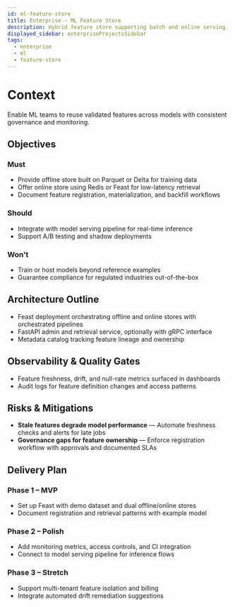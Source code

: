 ```yaml
---
id: ml-feature-store
title: Enterprise – ML Feature Store
description: Hybrid feature store supporting batch and online serving.
displayed_sidebar: enterpriseProjectsSidebar
tags:
  - enterprise
  - ml
  - feature-store
---
```


# Context

Enable ML teams to reuse validated features across models with consistent governance and monitoring.

## Objectives

### Must
- Provide offline store built on Parquet or Delta for training data
- Offer online store using Redis or Feast for low-latency retrieval
- Document feature registration, materialization, and backfill workflows

### Should
- Integrate with model serving pipeline for real-time inference
- Support A/B testing and shadow deployments

### Won't
- Train or host models beyond reference examples
- Guarantee compliance for regulated industries out-of-the-box

## Architecture Outline

- Feast deployment orchestrating offline and online stores with orchestrated pipelines
- FastAPI admin and retrieval service, optionally with gRPC interface
- Metadata catalog tracking feature lineage and ownership

## Observability & Quality Gates

- Feature freshness, drift, and null-rate metrics surfaced in dashboards
- Audit logs for feature definition changes and access patterns

## Risks & Mitigations

- **Stale features degrade model performance** — Automate freshness checks and alerts for late jobs
- **Governance gaps for feature ownership** — Enforce registration workflow with approvals and documented SLAs

## Delivery Plan

### Phase 1 – MVP
- Set up Feast with demo dataset and dual offline/online stores
- Document registration and retrieval patterns with example model

### Phase 2 – Polish
- Add monitoring metrics, access controls, and CI integration
- Connect to model serving pipeline for inference flows

### Phase 3 – Stretch
- Support multi-tenant feature isolation and billing
- Integrate automated drift remediation suggestions
